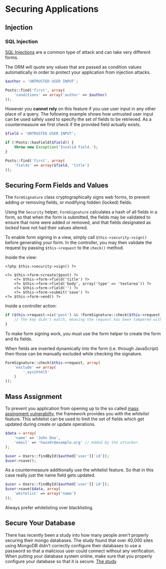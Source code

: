 # Securing Applications

## Injection

### SQL Injection

[SQL Injections](https://en.wikipedia.org/wiki/SQL_injection) are a common type of attack
and can take very different forms.

The ORM will quote any values that are passed as condition values automatically in order to 
protect your application from injection attacks.

```php
$author = 'UNTRUSTED USER INPUT';

Posts::find('first', array(
	'conditions' => array('author' => $author)
));
```

However you **cannot rely** on this feature if you use user input in any other place of a query. The 
following example shows how untrusted user input can be used safely used to specify the set of 
fields to be retrieved. As a countermeasure we first check if the provided field actually exists.


```php
$field = 'UNTRUSTED USER INPUT';

if (!Posts::hasField($field)) {
	throw new Exception('Invalid field.');
}

Posts::find('first', array(
	'fields' => array($field, 'title')
));
```

## Securing Form Fields and Values

The `FormSignature` class cryptographically signs web forms, to prevent adding or removing
fields, or modifying hidden (locked) fields.

Using the `Security` helper, `FormSignature` calculates a hash of all fields in a form, so that
when the form is submitted, the fields may be validated to ensure that none were added or
removed, and that fields designated as _locked_ have not had their values altered.

To enable form signing in a view, simply call `$this->security->sign()` before generating your
form. In the controller, you may then validate the request by passing `$this->request` to the
`check()` method.

Inside the view:
```
<?php $this->security->sign() ?>

<?= $this->form->create($post) ?>
	<?= $this->form->field('title') ?>
	<?= $this->form->field('body', array('type' => 'textarea')) ?>
	<?= $this->form->field('') ?>
	<?= $this->form->submit('save') ?>
<?= $this->form->end() ?>
```

Inside a controller action:
```php
if ($this->request->is('post') && !FormSignature::check($this->request)) {
	// The key didn't match, meaning the request has been tampered with.
}
```
	
<div class="note note-hint">
	To make form signing work, you must use the form helper to create the form and its fields.
</div>

When fields are inserted dynamically into the form (i.e. through JavaScript) then those can
be manually excluded while checking the signature.

```php
FormSignature::check($this->request, array(
	'exclude' => array(
		'_wysihtml5'	
	)			
));
```

## Mass Assignment

To prevent you application from opening up to the so called [mass assingment vulnerabilty](http://en.wikipedia.org/wiki/Mass_assignment_vulnerability), 
the framework provides you with the _whitelist_ feature. This whitelist can be used to limit the set of fields which get updated during create or update operations.

```php
$data = array(
	'name' => 'John Doe',
	'email' => 'haxx0r@example.org' // Added by the attacker.
);

$user = Users::findById($authed['user']['id']);
$user->save();
```

As a countermeasure additionally use the whitelist feature. So that in this
case really just the name field gets updated.

```php
$user = Users::findById($authed['user']['id']);
$user->save($data, array(
	'whitelist' => array('name')
));
```

<div class="note note-info">
	Always prefer whitelisting over blacklisting.
</div>

## Secure Your Database

There has recently been a study into how many people aren't properly securing their mongo databases. The study found that over 40,000 sites using MongoDB didn't correctly configure their databases to use a password so that a malicious user could connect without any verification. When putting your database system online, make sure that you properly configure your database so that it is secure. [The study](http://cispa.saarland/wp-content/uploads/2015/02/MongoDB_documentation.pdf)
